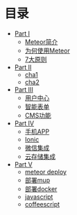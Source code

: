 # 目录

* [Part I](part1/README.md)
    * [Meteor简介](part1/meteor_intro.md)
    * [为何使用Meteor](part1/why_meteor.md)
    * [7大原则](part1/seven_principles.md)
* [Part II](part2/README.md)
    * [cha1](part2/cha1.md)
    * [cha2](part2/cha2.md)
* [Part III](part3/README.md)
    * [用户中心](part3/useraccounts.md)
    * [智能表单](part3/autoforms.md)
    * [CMS功能](part3/orionjs.md)
* [Part IV](part4/README.md)
    * [手机APP]()
    * [Ionic]()
    * [微信集成]()
    * [云存储集成]()
* [Part V](part5/README.md)
    * [meteor deploy]()
    * [部署mup]()
    * [部署docker]()
    * [javascript]()
    * [coffeescript]()